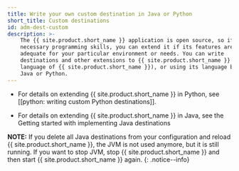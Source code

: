```yaml
---
title: Write your own custom destination in Java or Python
short_title: Custom destinations
id: adm-dest-custom
description: >-
    The {{ site.product.short_name }} application is open source, so if you have the
    necessary programming skills, you can extend it if its features are not
    adequate for your particular environment or needs. You can write
    destinations and other extensions to {{ site.product.short_name }} in C (the main
    language of {{ site.product.short_name }}), or using its language bindings, for example,
    Java or Python.
---
```


- For details on extending {{ site.product.short_name }} in Python, see
    [[python: writing custom Python destinations]].

- For details on extending {{ site.product.short_name }} in Java, see the Getting started with implementing Java destinations

**NOTE:** If you delete all Java destinations from your configuration and
reload {{ site.product.short_name }}, the JVM is not used anymore, but it is still running.
If you want to stop JVM, stop {{ site.product.short_name }} and then start {{ site.product.short_name }} again.
{: .notice--info}
